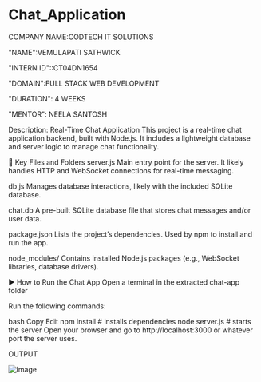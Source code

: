 # Chat_Application

COMPANY NAME:CODTECH IT SOLUTIONS

"NAME":VEMULAPATI SATHWICK

"INTERN ID"::CT04DN1654

"DOMAIN":FULL STACK WEB DEVELOPMENT

"DURATION": 4 WEEKS

"MENTOR": NEELA SANTOSH















Description: Real-Time Chat Application
This project is a real-time chat application backend, built with Node.js. It includes a lightweight database and server logic to manage chat functionality.

📁 Key Files and Folders
server.js
Main entry point for the server. It likely handles HTTP and WebSocket connections for real-time messaging.

db.js
Manages database interactions, likely with the included SQLite database.

chat.db
A pre-built SQLite database file that stores chat messages and/or user data.

package.json
Lists the project’s dependencies. Used by npm to install and run the app.

node_modules/
Contains installed Node.js packages (e.g., WebSocket libraries, database drivers).

▶️ How to Run the Chat App
Open a terminal in the extracted chat-app folder

Run the following commands:

bash
Copy
Edit
npm install        # installs dependencies
node server.js     # starts the server
Open your browser and go to http://localhost:3000 or whatever port the server uses.



OUTPUT

![Image](https://github.com/user-attachments/assets/c75ab86a-14ec-4f7a-a9c7-a6b4e1782d62)
